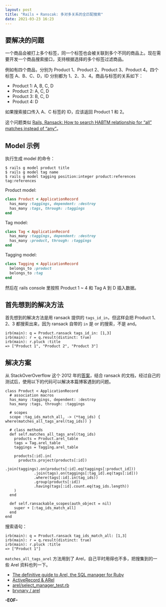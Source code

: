 ```yaml
---
layout: post
title: "Rails + Ranscak: 多对多关系的全匹配搜索"
date: 2021-03-23 16:23
---
```


## 要解决的问题

一个商品会被打上多个标签，同一个标签也会被关联到多个不同的商品上。现在需要开发一个商品搜索接口，支持根据选择的多个标签过滤商品。

例如有四个商品，分别为 Product 1、Product 2、Product 3、Product 4。四个标签 A、B、C、D，ID 分别都为 1、2、3、4。商品与标签的关系如下：

- Product 1: A, B, C, D
- Product 2: A, C, D
- Product 3: B, C, D
- Product 4: D

如果搜索接口传入 A、C 标签的 ID，应该返回 Product 1 和 2。

这个问题类似 [Rails, Ransack: How to search HABTM relationship for “all” matches instead of “any”](https://stackoverflow.com/questions/13409627/rails-ransack-how-to-search-habtm-relationship-for-all-matches-instead-of-a)。

## Model 示例

执行生成 model 的命令：

```shell
$ rails g model product title
$ rails g model tag name
$ rails g model tagging position:integer product:references tag:references
```

Product model:

```ruby
class Product < ApplicationRecord
  has_many :taggings, dependent: :destroy
  has_many :tags, through: :taggings
end
```

Tag model:

```ruby
class Tag < ApplicationRecord
  has_many :taggings, dependent: :destroy
  has_many :product, through: :taggings
end
```

Tagging model:

```ruby
class Tagging < ApplicationRecord
  belongs_to :product
  belongs_to :tag
end
```

然后在 rails console 里按照 Product 1 ~ 4 和 Tag A 到 D 插入数据。

## 首先想到的解决方法

首先想到的解决方法是用 ransack 提供的 `tags_id_in`，但这样会把 Product 1、2、3 都搜索出来，因为 ransack 自带的 `in` 是 or 的搜索，不是 and。

```
irb(main): q = Product.ransack tags_id_in: [1,3]
irb(main): r = q.result(distinct: true)
irb(main): r.pluck :title
=> ["Product 1", "Product 2", "Product 3"]
```

## 解决方案

从 StackOverOverflow 这个 2012 年的[答案](https://stackoverflow.com/a/13445889/888089)，结合 ransack 的文档，经过自己的测试后，使用以下的代码可以解决本篇博客遇到的问题。


```
class Product < ApplicationRecord
  # association macros
  has_many :taggings, dependent: :destroy
  has_many :tags, through: :taggings

  # scopes
  scope :tag_ids_match_all, -> (*tag_ids) { where(matches_all_tags_arel(tag_ids)) }

  # class methods
  def self.matches_all_tags_arel(tag_ids)
    products = Product.arel_table
    tags = Tag.arel_table
    taggings = Tagging.arel_table

    products[:id].in(
      products.project(products[:id])
             .join(taggings).on(products[:id].eq(taggings[:product_id]))
             .join(tags).on(taggings[:tag_id].eq(tags[:id]))
             .where(tags[:id].in(tag_ids))
             .group(products[:id])
             .having(tags[:id].count.eq(tag_ids.length))
    )
  end

  def self.ransackable_scopes(auth_object = nil)
    super + [:tag_ids_match_all]
  end
end
```

搜索语句：

```
irb(main): q = Product.ransack tag_ids_match_all: [1,3]
irb(main): r = q.result(distinct: true)
irb(main): r.pluck :title
=> ["Product 1"]
```

`matches_all_tags_arel` 方法用到了 Arel，自己平时用得也不多，把搜集到的一些 Arel 资料也列一下。

- [The definitive guide to Arel, the SQL manager for Ruby](https://jpospisil.com/2014/06/16/the-definitive-guide-to-arel-the-sql-manager-for-ruby.html)
- [ActiveRecord & ARel](https://www.slideshare.net/flah00/activerecord-arel)
- [arel/select_manager_test.rb](https://github.com/rails/rails/blob/main/activerecord/test/cases/arel/select_manager_test.rb)
- [brynary / arel](https://github.com/brynary/arel)

**-EOF-**
